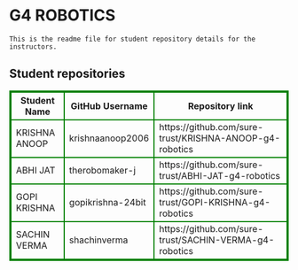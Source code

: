 # G4 ROBOTICS
    This is the readme file for student repository details for the instructors.
## Student repositories 
<table style="border : 2px solid green; width:100%;">
<tr >
<th style="border : 2px solid green;">Student Name</th>
<th style="border : 2px solid green;">GitHub Username</th>
<th style="border : 2px solid green;">Repository link</th>
</tr>
<tr style="border : 2px solid green;">
<td style="border : 2px solid green;">KRISHNA ANOOP</td> 

<td style="border : 2px solid green;">krishnaanoop2006</td> 

<td style="border : 2px solid green;">https://github.com/sure-trust/KRISHNA-ANOOP-g4-robotics</td> 
</tr>

<tr style="border : 2px solid green;">
<td style="border : 2px solid green;">ABHI JAT</td> 

<td style="border : 2px solid green;">therobomaker-j</td> 

<td style="border : 2px solid green;">https://github.com/sure-trust/ABHI-JAT-g4-robotics</td> 
</tr>

<tr style="border : 2px solid green;">
<td style="border : 2px solid green;">GOPI KRISHNA</td> 

<td style="border : 2px solid green;">gopikrishna-24bit</td> 

<td style="border : 2px solid green;">https://github.com/sure-trust/GOPI-KRISHNA-g4-robotics</td> 
</tr>

<tr style="border : 2px solid green;">
<td style="border : 2px solid green;">SACHIN VERMA</td> 

<td style="border : 2px solid green;">shachinverma</td> 

<td style="border : 2px solid green;">https://github.com/sure-trust/SACHIN-VERMA-g4-robotics</td> 
</tr>
